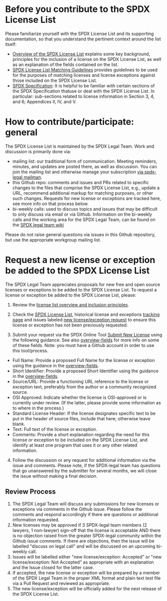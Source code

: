 # Before you contribute to the SPDX License List
Please familiarize yourself with the SPDX License List and its supporting documentation, so that you understand the pertinent context around the list itself:
* [Overview of the SPDX License List](https://spdx.org/spdx-license-list/license-list-overview) explains some key background, principles for the inclusion of a license on the SPDX License List, as well as an explanation of the fields contained on the list.
* [SPDX License List Matching Guidelines](https://spdx.org/spdx-license-list/matching-guidelines) provides guidelines to be used for the purposes of matching licenses and license exceptions against those included on the SPDX License List. 
* [SPDX Specification](https://spdx.org/specifications): It is helpful to be familiar with certain sections of the SPDX Specification thatuse or deal with the SPDX License List. In particular: sub-sections related to license information in Section 3, 4, and 6; Appendices II, IV, and V.  

# How to contribute/participate: general
The SPDX License List is maintained by the SPDX Legal Team. Work and discussion is primarily done via:
* mailing list: our traditional form of communication. Meeting reminders, minutes, and updates are posted there, as well as discussion. You can join the mailing list and otherwise manage your subscription [via spdx-legal mailman](https://lists.spdx.org/mailman/listinfo/spdx-legal). 
* this Github repo: comments and issues and PRs related to specific changes to the files that comprise the SPDX License List, e.g., update a URL, recommend additional markup for matching purposes, or other such changes. Requests for new license or exceptions are tracked here, see more info on that process below.
* bi-weekly calls: used to discuss topics and issues that may be difficult to only discuss via email or via Github. Information on the bi-weekly calls and the working area for the SPDX Legal Team, can be found on the [SPDX legal team wiki](https://wiki.spdx.org/view/Legal_Team)

Please do not raise general questions via issues in this Github repository, but use the appropriate workgroup mailing list. 

# Request a new license or exception be added to the SPDX License List
The SPDX Legal Team appreciates proposals for new free and open source licenses or exceptions to be added to the SPDX License List.  To request a license or exception be added to the SPDX License List, please:

1.  Review the [license list overview and inclusion principles](https://spdx.org/spdx-license-list/license-list-overview).

2.  Check the [SPDX License List](https://spdx.org/licenses/), historical license and exceptions [tracking page](https://docs.google.com/spreadsheets/d/11AKxLBoN_VXM32OmDTk2hKeYExKzsnPjAVM7rLstQ8s/edit?pli=1#gid=695212681) and issues labeled [new license/exception request](https://github.com/spdx/license-list-XML/labels/new%20license%2Fexception%20request) to ensure this license or exception has not been previously requested. 

3. Submit your request via the SPDX Online Tool [Submit New License](http://13.57.134.254/app/submit_new_license/) using the following guidance. See also [overview-fields](https://spdx.org/spdx-license-list/license-list-overview#fields) for more info on some of these fields. Note: you must have a Github account in order to use this tool/process. 

* Full Name: Provide a proposed Full Name for the license or exception using the guidance in the [overview-fields](https://spdx.org/spdx-license-list/license-list-overview#fields). 
* Short Identifier: Provide a proposed Short Identifier using the guidance in the [overview-fields](https://spdx.org/spdx-license-list/license-list-overview#fields). 
* Source/URL: Provide a functioning URL reference to the license or exception text, preferably from the author or a community recognized source.
* OSI Approved: Indicate whether the license is OSI-approved or is currently under review. (If the latter, please provide some information as to where in the process.) 
* Standard License Header: If the license designates specific text to be put in the header of source files, include that here; otherwise leave blank.
* Text: Full text of the license or exception. 
* Comments: Provide a short explanation regarding the need for this license or exception to be included on the SPDX License List, and identify at least one program that uses it or any other related information. 

4. Follow the discussion or any request for additional information via the issue and comments. Please note, if the SPDX-legal team has questions that go unanswered by the submitter for several months, we will close the issue without making a final decision. 

## Review Process

1. The SPDX Legal Team will discuss any submissions for new licenses or exceptions via comments in the Github issue. Please follow the comments and respond accordingly if there are questions or additional information requested.
2. New licenses may be approved if 3 SPDX-legal team members (2 lawyers, 1 non-lawyer) sign-off that the license is acceptable AND there is no objection raised from the greater SPDX-legal community within the Github issue comments. If there are objections, then the issue will be labelled "discuss on legal call" and will be discussed on an upcoming bi-weekly call. 
3. Issues will be labelled either "new license/exception: Accepted" or "new license/exception: Not Accepted" as appropriate with an explanation and the Issue closed for the latter case.
4. If accepted, the new license or exception will be prepared by a member of the SPDX Legal Team in the proper XML format and plain text test file via a Pull Request and reviewed as appropriate. 
5. The new license/exception will be officially added for the next release of the SPDX License List.




